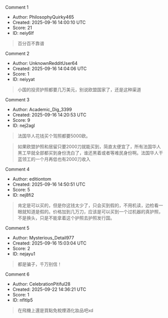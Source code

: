 Comment 1

- Author: PhilosophyQuirky465
- Created: 2025-09-16 14:00:10 UTC
- Score: 21
- ID: neiy6lf

> 百分百不靠谱

Comment 2

- Author: UnknownRedditUser64
- Created: 2025-09-16 14:04:06 UTC
- Score: 1
- ID: neiyyat

> 小国的投资护照都要几万美元，别说欧盟国家了，还是这种渠道

Comment 3

- Author: Academic_Dig_3399
- Created: 2025-09-16 14:20:53 UTC
- Score: 9
- ID: nej2agl

> 法国华人花钱买个驾照都要5000欧。

> 如果欧盟护照和居留只要2000刀就能买到，简直太便宜了，所有法国华人黑工早就全部都买到身份洗白了，谁还黑着或者等难民身份啊。法国华人干蓝领工的一个月再低也有2000刀收入

Comment 4

- Author: editiontom
- Created: 2025-09-16 14:50:51 UTC
- Score: 5
- ID: nej8fi2

> 肯定是可以买的，但是你这钱太少了，只会买到假的，不用机读，边检看一眼就知道是假的。价格加到几万刀，应该是可以买到一个过机器的真护照，不是换头，只是不能拿着这个护照去护照发行国。

Comment 5

- Author: Mysterious_Detail977
- Created: 2025-09-16 15:03:04 UTC
- Score: 2
- ID: nejayu1

> 都是骗子，千万别信！

Comment 6

- Author: CelebrationPitiful28
- Created: 2025-09-22 14:36:21 UTC
- Score: 1
- ID: nfltlp5

> 在飛機上還是買點免稅煙酒化妝品吧xd
